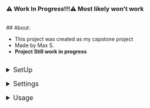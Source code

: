### ⚠️ Work In Progress!!!⚠️ Most likely won't work
<br/>
## About: 

- This project was created as my capstone project
 - Made by Max S.
- <b>Project Still work in progress</b>
 
<br/>




<details>
<summary style="font-size: 18px">SetUp</summary>

Use this to install all packages required:<br/>
 ```pip3 install -r -u Stock_Prediction/requirements.txt```
<br/>

If my program gives an error try this instead:<br/>
 ```pip3 install -r Stock_Prediction/requirements.txt```


</details>
<br/>





<details>
<summary style="font-size: 18px">Settings</summary>
Here are the current avalible settings in the Settings file: <br/>

* Work in progress

</details><br/>




<details>
<summary style="font-size: 18px">Usage</summary>

 After configuring settings, run in command line with:<br/>
 ```python3 Stock_Prediction/Programs/Predict_Stock```
</details>
 






